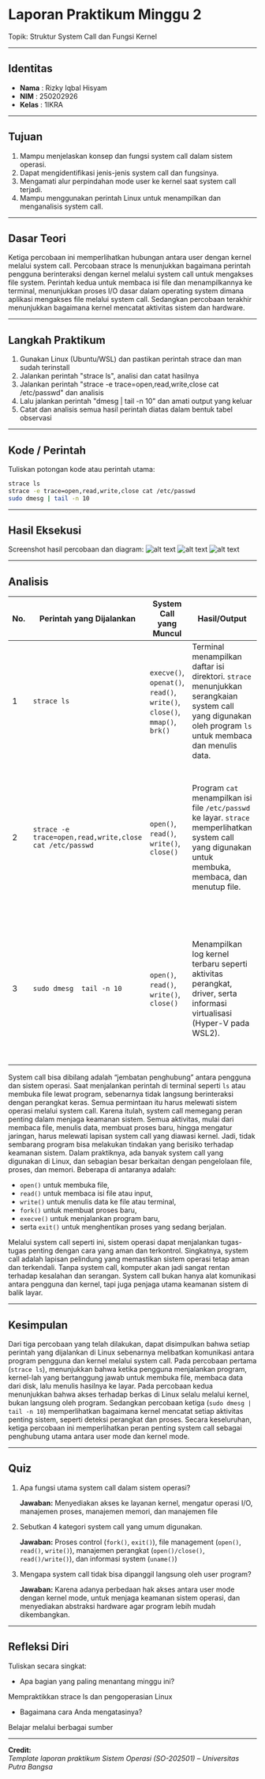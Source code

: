 
# Laporan Praktikum Minggu 2
Topik: Struktur System Call dan Fungsi Kernel

---

## Identitas
- **Nama**  : Rizky Iqbal Hisyam  
- **NIM**   : 250202926
- **Kelas** : 1IKRA

---

## Tujuan
1. Mampu menjelaskan konsep dan fungsi system call dalam sistem operasi.
2. Dapat mengidentifikasi jenis-jenis system call dan fungsinya.
3. Mengamati alur perpindahan mode user ke kernel saat system call terjadi.
4. Mampu menggunakan perintah Linux untuk menampilkan dan menganalisis system call.
---

## Dasar Teori
Ketiga percobaan ini memperlihatkan hubungan antara user dengan kernel melalui system call. Percobaan strace ls menunjukkan bagaimana perintah pengguna berinteraksi dengan kernel melalui system call untuk mengakses file system. Perintah kedua untuk membaca isi file dan menampilkannya ke terminal, menunjukkan proses I/O dasar dalam operating system dimana aplikasi mengakses file melalui system call. Sedangkan percobaan terakhir menunjukkan bagaimana kernel mencatat  aktivitas sistem dan hardware.

---

## Langkah Praktikum
1. Gunakan Linux (Ubuntu/WSL) dan pastikan perintah strace dan man sudah terinstall
2. Jalankan perintah "strace ls", analisi dan catat hasilnya
3. Jalankan perintah "strace -e trace=open,read,write,close cat /etc/passwd" dan analisis
4. Lalu jalankan perintah "dmesg | tail -n 10" dan amati output yang keluar
5. Catat dan analisis semua hasil perintah diatas dalam bentuk tabel observasi

---

## Kode / Perintah
Tuliskan potongan kode atau perintah utama:
```bash
strace ls
strace -e trace=open,read,write,close cat /etc/passwd
sudo dmesg | tail -n 10
```

---

## Hasil Eksekusi
Screenshot hasil percobaan dan diagram:
![alt text](./screenshots/syscall_ls.png)
![alt text](./screenshots/syscall_dmesg.png)
![alt text](./screenshots/syscall-diagram.png)

---

## Analisis


| No. | Perintah yang Dijalankan                            | System Call yang Muncul                                             | Hasil/Output                                                                                                                             | Sumber Referensi                                                                                                                                                   |                                                                                                                                                             |
| ------- | ------------------------------------------------------- | ------------------------------------------------------------------------- | -------------------------------------------------------------------------------------------------------------------------------------------------------- | ---------------------------------------------------------------------------------------------------------------------------------------------------------------------- | ----------------------------------------------------------------------------------------------------------------------------------------------------------- |
| 1   | `strace ls`                                             | `execve()`, `openat()`, `read()`, `write()`, `close()`, `mmap()`, `brk()` | Terminal menampilkan daftar isi direktori. `strace` menunjukkan serangkaian system call yang digunakan oleh program `ls` untuk membaca dan menulis data. | Silberschatz, A., Galvin, P. B., & Gagne, G. (2018). *Operating System Concepts (10th Ed.)*, Wiley.                                                                    |                                                                                                                                                             |
| 2   | `strace -e trace=open,read,write,close cat /etc/passwd` | `open()`, `read()`, `write()`, `close()`                                  | Program `cat` menampilkan isi file `/etc/passwd` ke layar. `strace` memperlihatkan system call yang digunakan untuk membuka, membaca, dan menutup file.  | Tanenbaum, A. S., & Bos, H. (2015). *Modern Operating Systems (4th Ed.)*, Pearson. <br> Linux Manual Pages (`man 2 open`, `man 2 read`, `man 2 write`, `man 2 close`). |                                                                                                                                                             |
| 3   | `sudo dmesg  tail -n 10`                                                               | `open()`, `read()`, `write()`, `close() ` | Menampilkan log kernel terbaru seperti aktivitas perangkat, driver, serta informasi virtualisasi (Hyper-V pada WSL2).                                                                                                                                                                | *Operating System Concepts (10th Ed.)*, Wiley. <br> *Modern Operating Systems (4th Ed.)*, Pearson. <br> Linux Manual Pages (`man 1 dmesg`, `man 2 syslog`). |

System call bisa dibilang adalah “jembatan penghubung” antara pengguna dan sistem operasi. Saat menjalankan perintah di terminal seperti `ls` atau membuka file lewat program, sebenarnya tidak langsung berinteraksi dengan perangkat keras. Semua permintaan itu harus melewati sistem operasi melalui system call. Karena itulah, system call memegang peran penting dalam menjaga keamanan sistem. Semua aktivitas, mulai dari membaca file, menulis data, membuat proses baru, hingga mengatur jaringan, harus melewati lapisan system call yang diawasi kernel. Jadi, tidak sembarang program bisa melakukan tindakan yang berisiko terhadap keamanan sistem. Dalam praktiknya, ada banyak system call yang digunakan di Linux, dan sebagian besar berkaitan dengan pengelolaan file, proses, dan memori. Beberapa di antaranya adalah:
- `open()` untuk membuka file,
- `read()` untuk membaca isi file atau input,
- `write()` untuk menulis data ke file atau terminal,
- `fork()` untuk membuat proses baru,
- `execve()` untuk menjalankan program baru,
- serta `exit()` untuk menghentikan proses yang sedang berjalan.

Melalui system call seperti ini, sistem operasi dapat menjalankan tugas-tugas penting dengan cara yang aman dan terkontrol. Singkatnya, system call adalah lapisan pelindung yang memastikan sistem operasi tetap aman dan terkendali. Tanpa system call, komputer akan jadi sangat rentan terhadap kesalahan dan serangan. System call bukan hanya alat komunikasi antara pengguna dan kernel, tapi juga penjaga utama keamanan sistem di balik layar.

---

## Kesimpulan
Dari tiga percobaan yang telah dilakukan, dapat disimpulkan bahwa setiap perintah yang dijalankan di Linux sebenarnya melibatkan komunikasi antara program pengguna dan kernel melalui system call. Pada percobaan pertama (`strace ls`), menunjukkan bahwa ketika pengguna menjalankan program, kernel-lah yang bertanggung jawab untuk membuka file, membaca data dari disk, lalu menulis hasilnya ke layar. Pada percobaan kedua menunjukkan bahwa akses terhadap berkas di Linux selalu melalui kernel, bukan langsung oleh program. Sedangkan percobaan ketiga (`sudo dmesg | tail -n 10`) memperlihatkan bagaimana kernel mencatat setiap aktivitas penting sistem, seperti deteksi perangkat dan proses. Secara keseluruhan, ketiga percobaan ini memperlihatkan peran penting system call sebagai penghubung utama antara user mode dan kernel mode.

---

## Quiz
1. Apa fungsi utama system call dalam sistem operasi?  
   
   **Jawaban:** 
   Menyediakan akses ke layanan kernel, mengatur operasi I/O, manajemen proses, manajemen memori, dan manajemen file 
2. Sebutkan 4 kategori system call yang umum digunakan. 
   
   **Jawaban:**  Proses control (`fork()`, `exit()`), file management (`open()`, `read()`, `write()`), manajemen perangkat (`open()/close()`, `read()/write()`), dan informasi system (`uname()`)
3. Mengapa system call tidak bisa dipanggil langsung oleh user program? 
   
   **Jawaban:** Karena adanya perbedaan hak akses antara user mode dengan kernel mode, untuk menjaga keamanan sistem operasi, dan menyediakan abstraksi hardware agar program lebih mudah dikembangkan. 

---

## Refleksi Diri
Tuliskan secara singkat:
- Apa bagian yang paling menantang minggu ini?

Mempraktikkan strace ls dan pengoperasian Linux  
- Bagaimana cara Anda mengatasinya?  

Belajar melalui berbagai sumber

---

**Credit:**  
_Template laporan praktikum Sistem Operasi (SO-202501) – Universitas Putra Bangsa_
